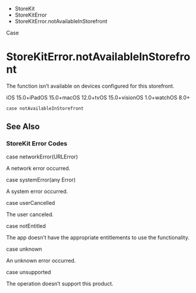 

- StoreKit
- StoreKitError
-  StoreKitError.notAvailableInStorefront 

Case

# StoreKitError.notAvailableInStorefront

The function isn’t available on devices configured for this storefront.

iOS 15.0+iPadOS 15.0+macOS 12.0+tvOS 15.0+visionOS 1.0+watchOS 8.0+

``` source
case notAvailableInStorefront
```

## See Also

### StoreKit Error Codes

case networkError(URLError)

A network error occurred.

case systemError(any Error)

A system error occurred.

case userCancelled

The user canceled.

case notEntitled

The app doesn’t have the appropriate entitlements to use the functionality.

case unknown

An unknown error occurred.

case unsupported

The operation doesn’t support this product.

